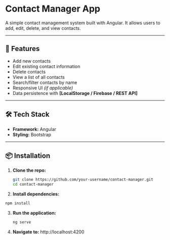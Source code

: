 # Contact Manager App

A simple contact management system built with Angular. It allows users to add, edit, delete, and view contacts.

---

## 🚀 Features

- Add new contacts
- Edit existing contact information
- Delete contacts
- View a list of all contacts
- Search/filter contacts by name
- Responsive UI *(if applicable)*
- Data persistence with **[LocalStorage / Firebase / REST API]**

---

## 🛠️ Tech Stack

- **Framework:** Angular
- **Styling:** Bootstrap
  
---

## 📦 Installation

1. **Clone the repo:**

   ```bash
   git clone https://github.com/your-username/contact-manager.git
   cd contact-manager
   ```

2. **Install dependencies:**

  ```bash
  npm install
  ```

3. **Run the application:**
   ```bash
   ng serve
   ```

4. **Navigate to:** http://localhost:4200
   
